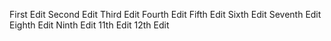 First Edit
Second Edit
Third Edit
Fourth Edit
Fifth Edit
Sixth Edit
Seventh Edit
Eighth Edit
Ninth Edit
11th Edit
12th Edit